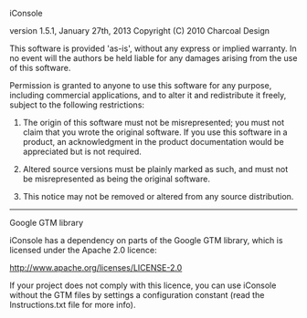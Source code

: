 iConsole

version 1.5.1, January 27th, 2013
Copyright (C) 2010 Charcoal Design

This software is provided 'as-is', without any express or implied
warranty.  In no event will the authors be held liable for any damages
arising from the use of this software.

Permission is granted to anyone to use this software for any purpose,
including commercial applications, and to alter it and redistribute it
freely, subject to the following restrictions:

1. The origin of this software must not be misrepresented; you must not
   claim that you wrote the original software. If you use this software
   in a product, an acknowledgment in the product documentation would be
   appreciated but is not required.
   
2. Altered source versions must be plainly marked as such, and must not be
   misrepresented as being the original software.
   
3. This notice may not be removed or altered from any source distribution.

--------------

Google GTM library

iConsole has a dependency on parts of the Google GTM library, which is
licensed under the Apache 2.0 licence:

http://www.apache.org/licenses/LICENSE-2.0

If your project does not comply with this licence, you can use iConsole
without the GTM files by settings a configuration constant (read the
Instructions.txt file for more info).